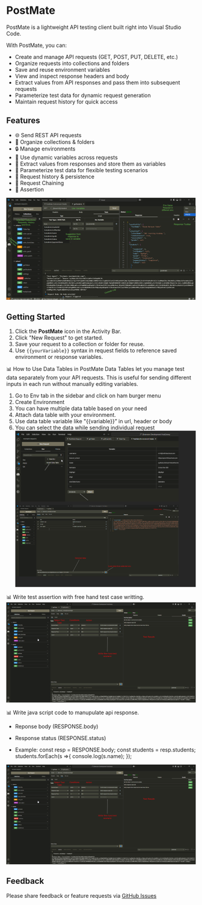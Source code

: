 # PostMate

PostMate is a lightweight API testing client built right into Visual Studio Code.

With PostMate, you can:
- Create and manage API requests (GET, POST, PUT, DELETE, etc.)
- Organize requests into collections and folders
- Save and reuse environment variables
- View and inspect response headers and body
- Extract values from API responses and pass them into subsequent requests
- Parameterize test data for dynamic request generation
- Maintain request history for quick access

## Features

- 🌐 Send REST API requests  
- 📁 Organize collections & folders  
- 🔒 Manage environments  
- 🔄 Use dynamic variables across requests  
- 🧪 Extract values from responses and store them as variables  
- 🧩 Parameterize test data for flexible testing scenarios  
- 💾 Request history & persistence 
- 🔗 Request Chaining 
- 🧪 Assertion

![Demo Screenshot](https://raw.githubusercontent.com/shyyadav/mpostmate-docs/main/images/img.PNG)

## Getting Started

1. Click the **PostMate** icon in the Activity Bar.
2. Click "New Request" to get started.
3. Save your request to a collection or folder for reuse.
4. Use `{{yourVariable}}` syntax in request fields to reference saved environment or response variables.

📊 How to Use Data Tables in PostMate
Data Tables let you manage test data separately from your API requests. This is useful for sending different inputs in each run without manually editing variables.
1.	Go to Env tab in the sidebar and click on ham burger menu
2.	Create Environment 
3.	You can have multiple data table based on your need 
4.	Attach data table with your environment.
5.	Use data table variable like "{{variable}}” in url, header or body
6.	You can select the data while sending individual request
![Demo Screenshot](https://raw.githubusercontent.com/shyyadav/mpostmate-docs/main/images/datatable.PNG)

📊 Write test assertion with free hand test case writting.
![Demo Screenshot](https://raw.githubusercontent.com/shyyadav/mpostmate-docs/main/images/Test.png)

📊 Write java script code to manupulate api response.
- Reponse body (RESPONSE.body)
- Response status (RESPONSE.status)

- Example:
    const resp = RESPONSE.body;
    const students = resp.students;
    students.forEach(s =>{
        console.log(s.name);
    });

![Demo Screenshot](https://raw.githubusercontent.com/shyyadav/mpostmate-docs/main/images/Test.png)

## Feedback

Please share feedback or feature requests via [GitHub Issues](https://github.com/shyyadav/mpostmate-docs/issues)
